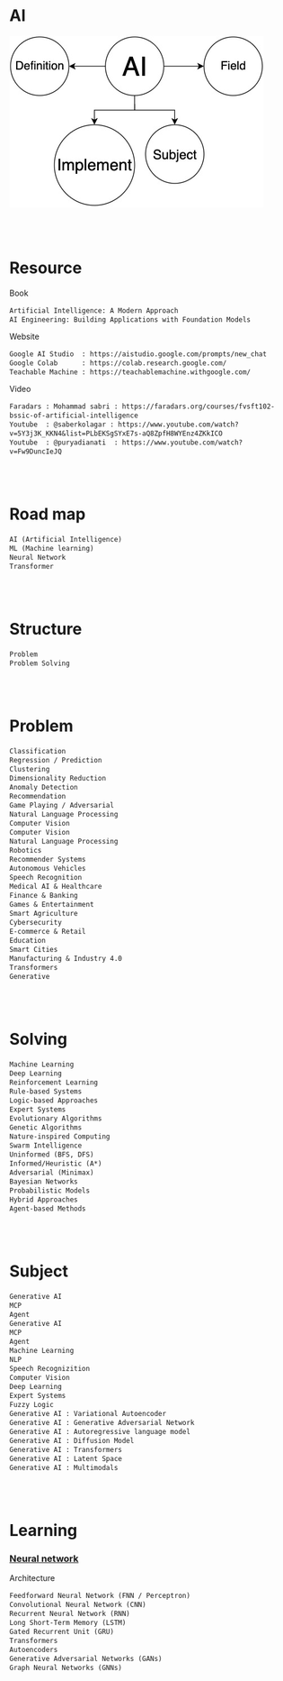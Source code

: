 <!--------------------------------------------------------------------------------- Description -->
# AI

![AI](https://github.com/kashanimorteza/ai_document/blob/main/file/pic/AI.jpg)

<!--------------------------------------------------------------------------------- Resource -->
<br><br>

# Resource  
<!-------------------------- Book -->
Book
```
Artificial Intelligence: A Modern Approach
AI Engineering: Building Applications with Foundation Models
```
<!-------------------------- Website -->
Website
```
Google AI Studio  : https://aistudio.google.com/prompts/new_chat
Google Colab      : https://colab.research.google.com/
Teachable Machine : https://teachablemachine.withgoogle.com/
```
<!-------------------------- Video -->
Video
```
Faradars : Mohammad sabri : https://faradars.org/courses/fvsft102-bssic-of-artificial-intelligence
Youtube  : @saberkolagar : https://www.youtube.com/watch?v=5Y3j3K_KKN4&list=PLbEKSgSYxE7s-aQ8ZpfH8WYEnz4ZKkICO
Youtube  : @puryadianati  : https://www.youtube.com/watch?v=Fw9DuncIeJQ
```

<!--------------------------------------------------------------------------------- Road map -->
<br><br>

# Road map
```
AI (Artificial Intelligence) 
ML (Machine learning)
Neural Network
Transformer
```

<!--------------------------------------------------------------------------------- Structure -->
<br><br>

# Structure
```
Problem
Problem Solving
```

<!--------------------------------------------------------------------------------- Problem -->
<br><br>

# Problem
```
Classification
Regression / Prediction
Clustering
Dimensionality Reduction
Anomaly Detection
Recommendation
Game Playing / Adversarial
Natural Language Processing
Computer Vision
Computer Vision
Natural Language Processing
Robotics
Recommender Systems
Autonomous Vehicles
Speech Recognition
Medical AI & Healthcare
Finance & Banking
Games & Entertainment
Smart Agriculture
Cybersecurity
E-commerce & Retail
Education
Smart Cities
Manufacturing & Industry 4.0
Transformers
Generative
```


<!--------------------------------------------------------------------------------- Problem Solving -->
<br><br>

# Solving
```
Machine Learning
Deep Learning
Reinforcement Learning
Rule-based Systems
Logic-based Approaches
Expert Systems
Evolutionary Algorithms
Genetic Algorithms
Nature-inspired Computing
Swarm Intelligence
Uninformed (BFS, DFS)
Informed/Heuristic (A*)
Adversarial (Minimax)
Bayesian Networks
Probabilistic Models
Hybrid Approaches
Agent-based Methods
```

<!--------------------------------------------------------------------------------- Learning -->
<br><br>

# Subject
```
Generative AI
MCP
Agent
Generative AI
MCP
Agent
Machine Learning
NLP
Speech Recognizition
Computer Vision
Deep Learning
Expert Systems
Fuzzy Logic
Generative AI : Variational Autoencoder
Generative AI : Generative Adversarial Network
Generative AI : Autoregressive language model
Generative AI : Diffusion Model
Generative AI : Transformers
Generative AI : Latent Space
Generative AI : Multimodals
```

<!--------------------------------------------------------------------------------- Learning -->
<br><br>

# Learning

### [Neural network]
<!-------------------------- Structure -->
Architecture
```
Feedforward Neural Network (FNN / Perceptron)
Convolutional Neural Network (CNN)
Recurrent Neural Network (RNN)
Long Short-Term Memory (LSTM)
Gated Recurrent Unit (GRU)
Transformers
Autoencoders
Generative Adversarial Networks (GANs)
Graph Neural Networks (GNNs)
```


<!--------------------------------------------------------------------------------- Links -->
[Neural network]: https://github.com/kashanimorteza/ai_document/tree/main/neural_network.md